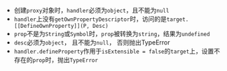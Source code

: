 - 创建`proxy`对象时，`handler`必须为`object`，且不能为`null`
- `handler`上没有`getOwnPropertyDescriptor`时，访问的是`target.[[DefineOwnProperty]](P, Desc)`
- `prop`不是为`String`或`Symbol`时，`prop`被转换为`string`，结果为`undefined`
- `desc`必须为`object`， 且不能为`null`， 否则抛出TypeError
- `handler.defineProperty`作用于`isExtensible = false`的`target`上，设置不存在的`prop`时，抛出`TypeError`